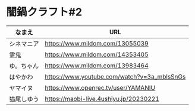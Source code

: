 # 闇鍋クラフト#2

|なまえ|URL|
|---|---|
|シネマニア|<https://www.mildom.com/13055039>|
|霊鬼|<https://www.mildom.com/14353405>|
|ゆ。ちゃん|<https://www.mildom.com/13983464>|
|はやかわ|<https://www.youtube.com/watch?v=3a_mblsSnGs>|
|ヤマイヌ|<https://www.openrec.tv/user/YAMANIU>|
|猫尾しゆう|<https://maobi-live.4ushiyu.jp/20230221>|
